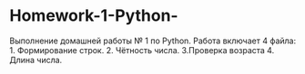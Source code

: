# Homework-1-Python-
Выполнение домашней работы № 1 по Python. Работа включает 4 файла: 1. Формирование строк. 2. Чётность числа. 3.Проверка возраста 4. Длина числа.

